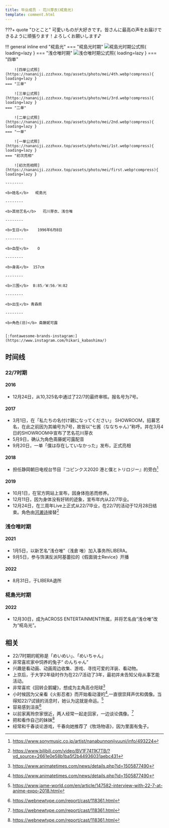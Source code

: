 ```yaml
---
title: 毕业成员 - 花川芽衣(椛島光)
template: comment.html
---
```

???+ quote "ひとこと"
    可愛いものが大好きです。皆さんに最高の声をお届けできるように頑張ります！よろしくお願いします♪

!!! general inline end "椛島光"
    === "椛島光时期"
        ![椛島光时期公式照](https://nananiji.zzzhxxx.top/assets/photo/mei/hikari.jpg!compress){ loading=lazy }
    === "浅仓唯时期"
        ![浅仓唯时期公式照](https://nananiji.zzzhxxx.top/assets/photo/mei/yui.jpg!compress){ loading=lazy }
    === "四单"

        ![四单公式照](https://nananiji.zzzhxxx.top/assets/photo/mei/4th.webp!compress){ loading=lazy }
    === "三单"

        ![三单公式照](https://nananiji.zzzhxxx.top/assets/photo/mei/3rd.webp!compress){ loading=lazy }
    === "二单"

        ![二单公式照](https://nananiji.zzzhxxx.top/assets/photo/mei/2nd.webp!compress){ loading=lazy }
    === "一单"

        ![一单公式照](https://nananiji.zzzhxxx.top/assets/photo/mei/1st.webp!compress){ loading=lazy }
    === "初次亮相"

        ![初次亮相照](https://nananiji.zzzhxxx.top/assets/photo/mei/first.webp!compress){ loading=lazy }

    --------

    <b>姓名</b>   椛島光

    --------

    <b>其他艺名</b>   花川芽衣、浅仓唯

    --------

    <b>生日</b>    1996年6月8日

    --------

    <b>血型</b>    O

    --------

    <b>身高</b>  157cm

    --------

    <b>三围</b>  B:85／W:56／H:82

    --------

    <b>出生</b> 青森県

    --------

    <b>角色(旧)</b> 斋藤妮可露
  

    [:fontawesome-brands-instagram:](https://www.instagram.com/hikari_kabashima/)
## 时间线

### 22/7时期

#### 2016

- 12月24日，从10,325名中通过了22/7的最终审核。报名号为7号。

#### 2017

- 3月1日，在「私たちの名付け親になってください」 SHOWROOM，招募艺名，在此之前因为其编号为7号，故皆以“七酱（ななちゃん）”称呼。并在3月4日的SHOWROOM中宣布了艺名花川芽衣
- 5月9日，确认为角色斋藤妮可露配音
- 9月20日，一单「僕は存在していなかった」发布，正式亮相

#### 2018

- 担任静岡朝日电视台节目『コピンクス2020 港と僕とトリロジー』的旁白[^1]

#### 2019

- 10月1日，在官方网站上宣布，因身体抱恙而修养。
- 12月11日，因为身体没有好转的迹象，宣布年内从22/7毕业。
- 12月24日，在三周年Live上正式从22/7毕业，在22/7的活动于12月28日结束。角色由[河濑诗](https://227wiki.eu.org/member/uta/)接替[^2]

### 浅仓唯时期

#### 2021

- 1月5日，以新艺名“浅仓唯”（浅倉 唯）加入事务所LIBERA。
- 9月5日，参与饰演反派阿基蕾拉的《假面骑士Revice》开播

#### 2022

- 8月31日，于LIBERA退所

### 椛島光时期

#### 2022

- 12月30日，成为ACROSS ENTERTAINMENT所属，并将艺名由“浅仓唯”改为“椛岛光”。

## 相关

- 22/7时期的昵称是「めいめい」、「めいちゃん」
- 非常喜欢家中饲养的兔子“ のんちゃん”
- 兴趣是看动画、动画周边收集、游戏、寻找可爱的洋装、看动物。
- 上京后，于大学2年级时作为在22/7活动了3年，最初并未告知父母从事艺能活动。
- 非常喜欢《回转企鹅罐》，想成为主角高仓阳球[^3]
- 小时候因为父亲看《火影忍者》而开始看动漫的[^3],一直很崇拜声优和偶像。当得知22/7试镜的消息时，她认为这就是命运。[^4]
- 容易感到沮丧[^5]
- 以前家离玲奈家很近，两人经常一起走回家，一边谈论偶像。[^5]
- 把和看作自己的妹妹[^5]
- 经常和千春谈论游戏，千春向她推荐了《牧场物语》，因为里面有兔子。
  
[^1]: https://www.sonymusic.co.jp/artist/nanabunnonijyuuni/info/493224
[^2]: https://www.bilibili.com/video/BV1F7411K7TB/?vd_source=2661e0e58b1ba5f2b44936031aebc431
[^3]: https://www.animatetimes.com/news/details.php?id=1505877490
[^4]: https://www.jame-world.com/en/article/147582-interview-with-22-7-at-anime-expo-2018.html
[^5]: https://webnewtype.com/report/cast/118361.html
